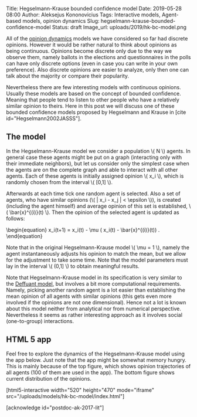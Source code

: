 Title: Hegselmann-Krause bounded confidence model
Date: 2019-05-28 08:00
Author: Aleksejus Kononovicius
Tags: Interactive models, Agent-based models, opinion dynamics
Slug: hegselmann-krause-bounded-confidence-model
Status: draft
Image_url: uploads/2019/hk-bc-model.png

All of the [opinion dynamics](/tag/opinion-dynamics) models we have considered
so far had discrete opinions. However it would be rather natural to think about
opinions as being continuous. Opinions become discrete only due to the way we
observe them, namely ballots in the elections and questionnaires in the polls
can have only discrete options (even in case you can write in your own
preference). Also discrete opinions are easier to analyze, only then one can
talk about the majority or compare their popularity.

Nevertheless there are few interesting models with continuous opinions. Usually
these models are based on the concept of bounded confidence. Meaning that people
tend to listen to other people who have a relatively similar opinion to theirs.
Here in this post we will discuss one of these bounded confidence models
proposed by Hegselmann and Krause in [cite id="Hegselmann2002JASSS"].<!--more-->

## The model

In the Hegselmann-Krause model we consider a population \\\( N \\\) agents. In
general case these agents might be put on a graph (interacting only with their
immediate neighbors), but let us consider only the simplest case when the agents
are on the complete graph and able to interact with all other agents. Each of
these agents is initially assigned opinion \\\( x\_i \\\), which is randomly
chosen from the interval \\\( [0,1] \\\).

Afterwards at each time tick one random agent is selected. Also a set of agents,
who have similar opinions (\\\( | x\_i - x\_j | < \epsilon \\\)), is created
(including the agent himself) and average opinion of this set is established,
\\\( \bar{x}^{(i)}(t) \\\). Then the opinion of the selected agent is updated
as follows:

\begin{equation}
x\_i(t+1) = x\_i(t) - \mu ( x\_i(t) - \bar{x}^{(i)}(t)) .
\end{equation}

Note that in the original Hegselmann-Krause model \\\( \mu = 1 \\\), namely
the agent instantaneously adjusts his opinion to match the mean, but we allow
for the adjustment to take some time. Note that the model parameters must lay
in the interval \\\( (0,1] \\\) to obtain meaningful results.

Note that Hegselmann-Krause model in its specification is very similar to the
[Deffuant model]({filename}/articles/2019/deffuant-bc-model.md), but involves
a bit more computational requirements. Namely, picking another random agent is
a lot easier than establishing the mean opinion of all agents with similar
opinions (this gets even more involved if the opinions are not one dimensional).
Hence not a lot is known about this model neither from analytical nor from
numerical perspective. Nevertheless it seems as rather interesting approach as
it involves social (one-to-group) interactions.

## HTML 5 app

Feel free to explore the dynamics of the Hegselmann-Krause model using the app below.
Just note that the app might be somewhat memory hungry. This is mainly because
of the top figure, which shows opinion trajectories of all agents (100 of them
are used in the app). The bottom figure shows current distribution of the
opinions.

[html5-interactive width="520" height="470" mode="iframe"
src="/uploads/models/hk-bc-model/index.html"]

[acknowledge id="postdoc-ak-2017-lit"]
